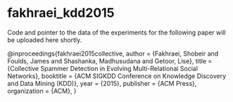 # fakhraei_kdd2015
Code and pointer to the data of the experiments for the following paper will be uploaded here shortly.

@inproceedings{fakhraei2015collective,
author = {Fakhraei, Shobeir and Foulds, James and Shashanka, Madhusudana and Getoor, Lise},
title = {Collective Spammer Detection in Evolving Multi-Relational Social Networks},
booktitle = {ACM SIGKDD Conference on Knowledge Discovery and Data Mining (KDD)},
year = {2015},
publisher = {ACM Press},
organization = {ACM},
}
